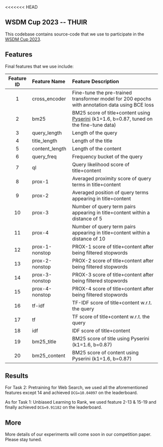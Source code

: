 <<<<<<< HEAD
## WSDM Cup 2023 -- THUIR
This codebase contains source-code that we use to participate in the [WSDM Cup 2023](https://aistudio.baidu.com/aistudio/competition/detail/536/0/leaderboard).  

## Features
Final features that we use include:

| **Feature ID** |   **Feature Name** |  **Feature Description** |   
| :--: | :-- | :-- |    
| 1     |  cross_encoder | Fine-tune the pre-trained transformer model for 200 epochs with annotation data using BCE loss |  
| 2     |  bm25 | BM25 score of title+content using [Pyserini](https://github.com/castorini/pyserini) (k1=1.6, b=0.87, tuned on the fine-tune data) |    
| 3 |  query_length | Length of the query  |  
| 4   |  title_length |  Length of the title  |  
| 5  |  content_length |  Length of the content  |   
| 6  |  query_freq |  Frequency bucket of the query   |   
| 7  |  ql |  Query likelihood score of title+content |   
| 8  |  prox-1 |  Averaged proximity score of query terms in title+content |  
| 9  |  prox-2 |  Averaged position of query terms appearing in title+content |  
| 10  |  prox-3 |  Number of query term pairs appearing in title+content within a distance of 5 |  
| 11  |  prox-4 |  Number of query term pairs appearing in title+content within a distance of 10 |  
| 12  |  prox-1-nonstop | PROX-1 score of title+content after being filtered stopwords |  
| 13  |  prox-2-nonstop |  PROX-2 score of title+content after being filtered stopwords |  
| 14  |  prox-3-nonstop |  PROX-3 score of title+content after being filtered stopwords |  
| 15  |  prox-4-nonstop |  PROX-4 score of title+content after being filtered stopwords |  
| 16  |  tf-idf |  TF-IDF score of title+content w.r.t. the query |  
| 17  |  tf |  TF score of title+content w.r.t. the query |  
| 18  |  idf |  IDF score of title+content |  
| 19  |  bm25_title |  BM25 score of title using Pyserini (k1=1.6, b=0.87) |  
| 20  |  bm25_content |  BM25 score of content using Pyserini (k1=1.6, b=0.87) |  


## Results
For Task 2: Pretraining for Web Search, we used all the aforementioned features except 14 and achieved ```DCG=10.04097``` on the leaderboard.  

As for Task 1: Unbiased Learning to Rank, we used feature 2-13 & 15-19 and finally achieved ```DCG=9.91182``` on the leaderboard.  

## More
More details of our experiments will come soon in our competition paper. Please stay tuned.
